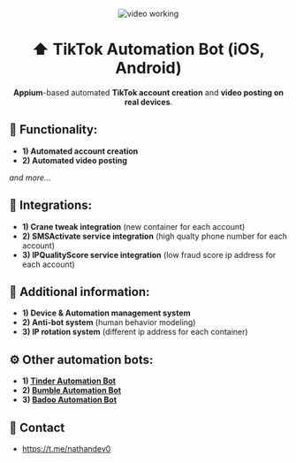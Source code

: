 <p align="center">
<img src="https://github.com/nathandev0/Tiktok_Automation_Bot/blob/3d34a4a9da710ba1223b9dc2afa5483981642ec1/src/demo.gif" alt="video working"/>
</p>
<h1 align="center"> ⬆️ TikTok Automation Bot (iOS, Android) </h1>
<p align="center"><strong>Appium</strong>-based automated <strong>TikTok account creation</strong> and <strong>video posting on real devices</strong>.</p>
<h2 id="contact"> 👀 Functionality: </h2>

- **1) Automated account creation**
- **2) Automated video posting**

*and more...*

<h2 id="contact"> 🔗 Integrations: </h2>

- **1) Crane tweak integration** (new container for each account)
- **2) SMSActivate service integration** (high qualty phone number for each account)
- **3) IPQualityScore service integration** (low fraud score ip address for each account)


<h2 id="contact"> 📝 Additional information: </h2>

- **1) Device & Automation management system**
- **2) Anti-bot system** (human behavior modeling)
- **3) IP rotation system** (different ip address for each container)

<h2 id="contact"> ⚙️ Other automation bots: </h2>

- **1) [Tinder Automation Bot](https://github.com/nathandev0/Tinder_Automation_Bot)**
- **2) [Bumble Automation Bot](https://github.com/nathandev0/Bumble_Automation_Bot)**
- **3) [Badoo Automation Bot](https://github.com/nathandev0/Badoo_Automation_Bot)**

<h2 id="contact"> 💬 Contact</h2>

- https://t.me/nathandev0
